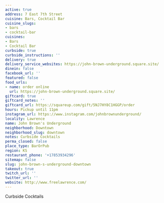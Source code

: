 ```yaml
---
active: true
address: 7 East 7th Street
cuisine: Bars, Cocktail Bar
cuisine_slugs:
- bars
- cocktail-bar
cuisines:
- Bars
- Cocktail Bar
curbside: true
curbside_instructions: ''
delivery: true
delivery_service_websites: https://john-brown-underground.square.site/
dinein: false
facebook_url: ''
featured: false
food_urls:
- name: order online
  url: https://john-brown-underground.square.site/
giftcard: true
giftcard_notes: ''
giftcard_url: https://squareup.com/gift/5NJ7HY8C1HGGP/order
hours: Pickup until 11pm
instagram_url: https://www.instagram.com/johnbrownunderground/
locality: Lawrence
name: John Brown's Underground
neighborhood: Downtown
neighborhood_slug: downtown
notes: Curbside Cocktails
perma_closed: false
place_type: BarOrPub
region: KS
restaurant_phone: '+17853934296'
sitemap: false
slug: john-brown-s-underground-downtown
takeout: true
twitch_url: ''
twitter_url: ''
website: http://www.freelawrence.com/
---
```


Curbside Cocktails